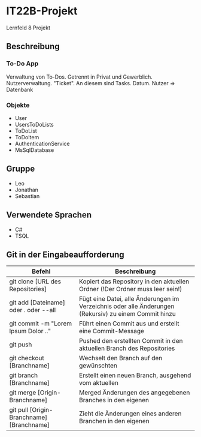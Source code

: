 # IT22B-Projekt
Lernfeld 8 Projekt

## Beschreibung
### To-Do App
Verwaltung von To-Dos. Getrennt in Privat und Gewerblich. Nutzerverwaltung. "Ticket". An diesem sind Tasks. Datum.
Nutzer => Datenbank

### Objekte
  * User
  * UsersToDoLists
  * ToDoList
  * ToDoItem
  * AuthenticationService
  * MsSqlDatabase


## Gruppe
* Leo
* Jonathan
* Sebastian

## Verwendete Sprachen
* C#
* TSQL

## Git in der Eingabeaufforderung

|Befehl|Beschreibung|
|------|------------|
| git clone [URL des Repositories] | Kopiert das Repository in den aktuellen Ordner (!Der Ordner muss leer sein!) |
| git add [Dateiname] oder . oder --all | Fügt eine Datei, alle Änderungen im Verzeichnis oder alle Änderungen (Rekursiv) zu einem Commit hinzu |
| git commit -m "Lorem Ipsum Dolor .." | Führt einen Commit aus und erstellt eine Commit-Message |
| git push | Pushed den erstellten Commit in den aktuellen Branch des Repositories |
| git checkout [Branchname] | Wechselt den Branch auf den gewünschten |
| git branch [Branchname] | Erstellt einen neuen Branch, ausgehend vom aktuellen |
| git merge [Origin-Branchname] | Merged Änderungen des angegebenen Branches in den eigenen |
| git pull [Origin-Branchname] [Branchname] | Zieht die Änderungen eines anderen Branchen in den eigenen |
